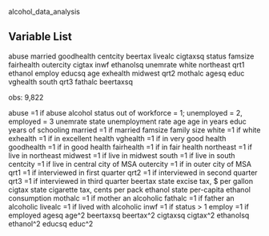 alcohol_data_analysis

Variable List
----------------------------------------------------------------------------------
abuse       married     goodhealth  centcity    beertax     livealc     cigtaxsq
status      famsize     fairhealth  outercity   cigtax      inwf        ethanolsq
unemrate    white       northeast   qrt1        ethanol     employ      educsq
age         exhealth    midwest     qrt2        mothalc     agesq
educ        vghealth    south       qrt3        fathalc     beertaxsq

obs:  9,822                          

abuse                        =1 if abuse alcohol
status                       out of workforce = 1; unemployed = 2, employed = 3
unemrate                     state unemployment rate
age                          age in years
educ                         years of schooling
married                      =1 if married
famsize                      family size
white                        =1 if white
exhealth                     =1 if in excellent health
vghealth                     =1 if in very good health
goodhealth                   =1 if in good health
fairhealth                   =1 if in fair health
northeast                    =1 if live in northeast
midwest                      =1 if live in midwest
south                        =1 if live in south
centcity                     =1 if live in central city of MSA
outercity                    =1 if in outer city of MSA
qrt1                         =1 if interviewed in first quarter
qrt2                         =1 if interviewed in second quarter
qrt3                         =1 if interviewed in third quarter
beertax                      state excise tax, $ per gallon
cigtax                       state cigarette tax, cents per pack
ethanol                      state per-capita ethanol consumption
mothalc                      =1 if mother an alcoholic
fathalc                      =1 if father an alcoholic
livealc                      =1 if lived with alcoholic
inwf                         =1 if status > 1
employ                       =1 if employed
agesq                        age^2
beertaxsq                    beertax^2
cigtaxsq                     cigtax^2
ethanolsq                    ethanol^2
educsq                       educ^2
